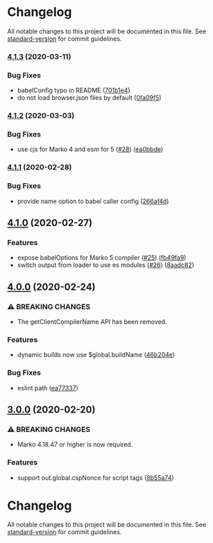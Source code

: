 # Changelog

All notable changes to this project will be documented in this file. See [standard-version](https://github.com/conventional-changelog/standard-version) for commit guidelines.

### [4.1.3](https://github.com/marko-js/webpack/compare/v4.1.2...v4.1.3) (2020-03-11)


### Bug Fixes

* babelConfig typo in README ([701b1e4](https://github.com/marko-js/webpack/commit/701b1e4072c88e6916b88d31ae715ad6d36df4fe))
* do not load browser.json files by default ([0fa09f5](https://github.com/marko-js/webpack/commit/0fa09f53fb30f58fbf925b1b23e36a7df420a1f4))

### [4.1.2](https://github.com/marko-js/webpack/compare/v4.1.1...v4.1.2) (2020-03-03)


### Bug Fixes

* use cjs for Marko 4 and esm for 5 ([#28](https://github.com/marko-js/webpack/issues/28)) ([ea0bbde](https://github.com/marko-js/webpack/commit/ea0bbdeb22e6359fbaf2f440d68654241b16275c))

### [4.1.1](https://github.com/marko-js/webpack/compare/v4.1.0...v4.1.1) (2020-02-28)


### Bug Fixes

* provide name option to babel caller config ([266af4d](https://github.com/marko-js/webpack/commit/266af4d96b3ca0d0625e2c5a441297a504956038))

## [4.1.0](https://github.com/marko-js/webpack/compare/v4.0.0...v4.1.0) (2020-02-27)


### Features

* expose babelOptions for Marko 5 compiler ([#25](https://github.com/marko-js/webpack/issues/25)) ([fb49fa9](https://github.com/marko-js/webpack/commit/fb49fa9511ef35d5cc52754126dd730d0ccbc5d4))
* switch output from loader to use es modules ([#26](https://github.com/marko-js/webpack/issues/26)) ([8aadc82](https://github.com/marko-js/webpack/commit/8aadc82f8d49510d81dfc2f7fc8704bbf5055e4f))

## [4.0.0](https://github.com/marko-js/webpack/compare/v3.0.0...v4.0.0) (2020-02-24)


### ⚠ BREAKING CHANGES

* The getClientCompilerName API has been removed.

### Features

* dynamic builds now use $global.buildName ([46b204e](https://github.com/marko-js/webpack/commit/46b204e158678714ae80ae1b39fab3af588c579e))


### Bug Fixes

* eslint path ([ea77337](https://github.com/marko-js/webpack/commit/ea77337de3c027b85994743cb1fa4bbd4f20072b))

## [3.0.0](https://github.com/marko-js/webpack/compare/v2.1.0...v3.0.0) (2020-02-20)


### ⚠ BREAKING CHANGES

* Marko 4.18.47 or higher is now required.

### Features

* support out.global.cspNonce for script tags ([8b55a74](https://github.com/marko-js/webpack/commit/8b55a742aab55d091cf5bacbf659d8daf47b71a9))

# Changelog

All notable changes to this project will be documented in this file. See [standard-version](https://github.com/conventional-changelog/standard-version) for commit guidelines.
